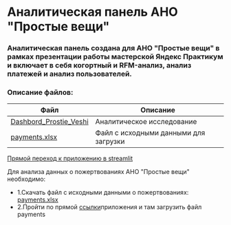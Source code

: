 # Аналитическая панель АНО "Простые вещи"
### Аналитическая панель создана для АНО "Простые вещи" в рамках презентации работы мастерской Яндекс Практикум и включает в себя когортный и RFM-анализ, анализ платежей и анализ пользователей.
### Описание файлов:
| Файл| Описание|
|------|-----------|
|[Dashbord_Prostie_Veshi](https://github.com/TsarevEvgeniy/Prost_veshi/blob/main/Dashbord_Prostie_Veshi.ipynb) | Аналитическое исследование|
|[payments.xlsx](https://github.com/TsarevEvgeniy/Prost_veshi/blob/main/payments.xlsx) | Файл с исходными данными для загрузки|

[Прямой переход к приложению в streamlit](https://prostveshi-4qjp89nubrfeaguoqrvcv2.streamlit.app/)

Для анализа данных о пожертвованиях АНО "Простые вещи" необходимо:
* 1.Скачать файл с исходными данными о пожертвованиях: [payments.xlsx](https://github.com/TsarevEvgeniy/Prost_veshi/blob/main/payments.xlsx)
* 2.Пройти по прямой [ссылки](https://github.com/TsarevEvgeniy/Prost_veshi/blob/main/payments.xlsx)приложения и там загрузить файл payments
